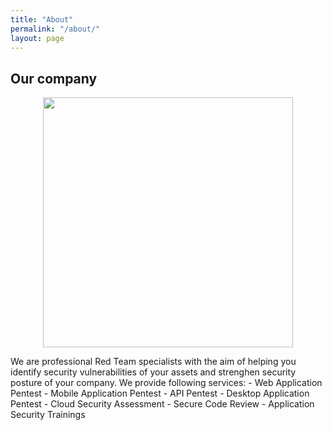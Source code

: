 ```yaml
---
title: "About"
permalink: "/about/"
layout: page
---
```



## Our company
<p align="center">
<img src="https://github.com/blog-shamanredteam/blog-shamanredteam.github.io/assets/147247315/78775186-8692-4f25-bca9-91716f893e3c" width="400" height="400">
</p>
We are professional Red Team specialists with the aim of helping you identify security vulnerabilities of your assets and strenghen security posture of your company. We provide following services:
 - Web Application Pentest
 - Mobile Application Pentest
 - API Pentest
 - Desktop Application Pentest
 - Cloud Security Assessment
 - Secure Code Review
 - Application Security Trainings 
